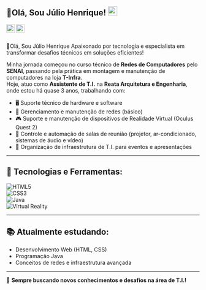 ## 👋Olá, Sou Júlio Henrique! <img src="https://github.com/TheDudeThatCode/TheDudeThatCode/blob/master/Assets/Earth.gif" width="24px"> 


<a target="_blank" href="www.linkedin.com/in/paulo-victor-cosmo-batista-537047218/](https://www.linkedin.com/in/j%C3%BAlio-henrique-de-oliveira-mendon%C3%A7a-29b7a7229/)">
  <img color:#fff align="left"  alt="LinkdeIN" width="22px" src="https://cdn.jsdelivr.net/npm/simple-icons@v3/icons/linkedin.svg" />
</a>
<a target="_blank" href="https://www.instagram.com/_juliohen_/?next=%2F">
  <img align="left" alt="Instagram" width="22px" src="https://cdn.jsdelivr.net/npm/simple-icons@v3/icons/instagram.svg" />
</a>
</br>
</br>

🎯Olá, Sou Júlio Henrique Apaixonado por tecnologia e especialista em transformar desafios técnicos em soluções eficientes!

Minha jornada começou no curso técnico de **Redes de Computadores** pelo **SENAI**, passando pela prática em montagem e manutenção de computadores na loja **T-Infra**.  
Hoje, atuo como **Assistente de T.I.** na **Reata Arquitetura e Engenharia**, onde estou há quase 3 anos, trabalhando com:

- 🖥️ Suporte técnico de hardware e software
- 📡 Gerenciamento e manutenção de redes (básico)
- 🎮 Suporte e manutenção de dispositivos de Realidade Virtual (Oculus Quest 2)
- 🏢 Controle e automação de salas de reunião (projetor, ar-condicionado, sistemas de áudio e vídeo)
- 🔧 Organização de infraestrutura de T.I. para eventos e apresentações

---

## 🚀 Tecnologias e Ferramentas:

![HTML5](https://img.shields.io/badge/HTML5-E34F26?style=for-the-badge&logo=html5&logoColor=white)  
![CSS3](https://img.shields.io/badge/CSS3-1572B6?style=for-the-badge&logo=css3&logoColor=white)  
![Java](https://img.shields.io/badge/Java-ED8B00?style=for-the-badge&logo=java&logoColor=white)    
![Virtual Reality](https://img.shields.io/badge/Virtual%20Reality-8A2BE2?style=for-the-badge&logo=oculus&logoColor=white)  

---

## 📚 Atualmente estudando:
- Desenvolvimento Web (HTML, CSS)
- Programação Java
- Conceitos de redes e infraestrutura avançada

---

💬 **Sempre buscando novos conhecimentos e desafios na área de T.I.!**

